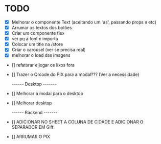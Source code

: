 # TODO

- [x] Melhorar o componente Text (aceitando um 'as', passando props e etc)
- [x] Arrumar os textos dos botões
- [x] Criar um componente flex
- [x] ver pq a font n importa
- [x] Colocar um title na /store
- [x] Criar o carousel (ver se precisa real)
- [x] melhorar o load das imagens
- [] refatorar e jogar os lixos fora
- [] Trazer o Qrcode do PIX para a modal??? (Ver a necessidade)

  ------ Desktop -------

- [] Melhorar a modal para o desktop
- [] Melhorar desktop

  ------ Backend -------

- [] ADICIONAR NO SHEET A COLUNA DE CIDADE E ADICIONAR O SEPARADOR EM Gift
- [] ARRUMAR O PIX
